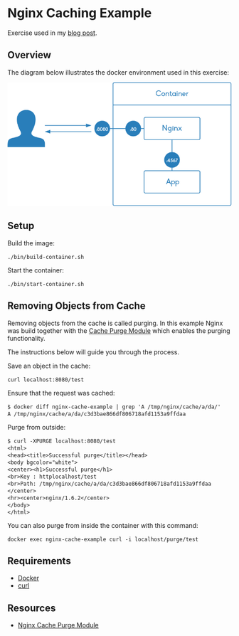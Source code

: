 # Nginx Caching Example

Exercise used in my [blog post](http://czerasz.com/2015/03/30/nginx-caching-tutorial/).

## Overview

The diagram below illustrates the docker environment used in this exercise:

![docker-environment](./documentation/example-docker-environment.png "docker environment")

## Setup

Build the image:
    
    ./bin/build-container.sh

Start the container:

    ./bin/start-container.sh 

## Removing Objects from Cache

Removing objects from the cache is called purging. In this example Nginx was build together with the [Cache Purge Module](https://github.com/FRiCKLE/ngx_cache_purge) which enables the purging functionality.

The instructions below will guide you through the process.

Save an object in the cache:

    curl localhost:8080/test

Ensure that the request was cached:

    $ docker diff nginx-cache-example | grep 'A /tmp/nginx/cache/a/da/'
    A /tmp/nginx/cache/a/da/c3d3bae866df806718afd1153a9ffdaa

Purge from outside:

    $ curl -XPURGE localhost:8080/test
    <html>
    <head><title>Successful purge</title></head>
    <body bgcolor="white">
    <center><h1>Successful purge</h1>
    <br>Key : httplocalhost/test
    <br>Path: /tmp/nginx/cache/a/da/c3d3bae866df806718afd1153a9ffdaa
    </center>
    <hr><center>nginx/1.6.2</center>
    </body>
    </html>

You can also purge from inside the container with this command:

    docker exec nginx-cache-example curl -i localhost/purge/test

## Requirements

- [Docker](https://www.docker.com/)
- [curl](http://curl.haxx.se/)

## Resources

- [Nginx Cache Purge Module](https://github.com/FRiCKLE/ngx_cache_purge)
